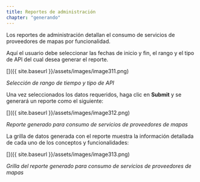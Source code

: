 ```yaml
---
title: Reportes de administración
chapter: "generando"
---
```


Los reportes de administración detallan el consumo de servicios de proveedores de mapas por funcionalidad.

Aquí el usuario debe seleccionar las fechas de inicio y fin, el rango y el tipo de APl del cual desea generar el reporte.

[]({{ site.baseurl }}/assets/images/image311.png)

_Selección de rango de tiempo y tipo de API_

Una vez seleccionados los datos requeridos, haga clic en **Submit** y se generará un reporte como el siguiente:

[]({{ site.baseurl }}/assets/images/image312.png)

_Reporte generado para consumo de servicios de proveedores de mapas_

La grilla de datos generada con el reporte muestra la información detallada de cada uno de los conceptos y funcionalidades:

[]({{ site.baseurl }}/assets/images/image313.png)

_Grilla del reporte generado para consumo de servicios de proveedores de mapas_
